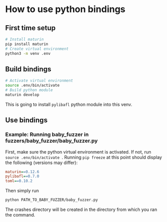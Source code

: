 # How to use python bindings

## First time setup

```bash
# Install maturin
pip install maturin
# Create virtual environment
python3 -m venv .env
```

## Build bindings

```sh
# Activate virtual environment
source .env/bin/activate
# Build python module
maturin develop
```

This is going to install `pylibafl` python module into this venv.

## Use bindings

### Example: Running baby_fuzzer in fuzzers/baby_fuzzer/baby_fuzzer.py

First, make sure the python virtual environment is activated. If not, run `source .env/bin/activate
`. Running `pip freeze` at this point should display the following (versions may differ):

```ini
maturin==0.12.6
pylibafl==0.7.0
toml==0.10.2
```

Then simply run

```sh
python PATH_TO_BABY_FUZZER/baby_fuzzer.py
```

The crashes directory will be created in the directory from which you ran the command.
